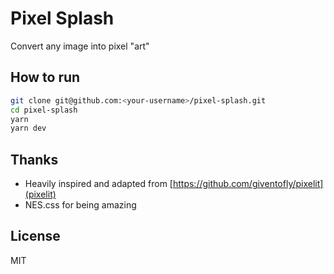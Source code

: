 # Pixel Splash

Convert any image into pixel "art"

## How to run

```sh
git clone git@github.com:<your-username>/pixel-splash.git
cd pixel-splash
yarn
yarn dev
```

## Thanks

- Heavily inspired and adapted from [https://github.com/giventofly/pixelit](pixelit)
- NES.css for being amazing

## License

MIT
